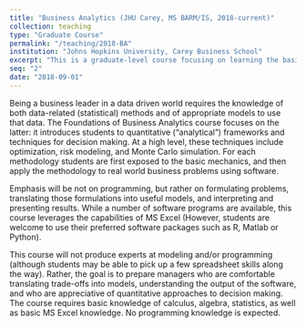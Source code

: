 ```yaml
---
title: "Business Analytics (JHU Carey, MS BARM/IS, 2018-current)"
collection: teaching
type: "Graduate Course"
permalink: "/teaching/2018-BA"
institution: "Johns Hopkins University, Carey Business School"
excerpt: "This is a graduate-level course focusing on learning the basics of analytics (predictive, prescriptive) and applying those methods to real-world problems. The course is taught mainly using R and Excel"
seq: "2"
date: "2018-09-01"
---
```


Being a business leader in a data driven world requires the knowledge of both data-related (statistical) methods and of appropriate models to use that data. The Foundations of Business Analytics course focuses on the latter: it introduces students to quantitative (“analytical”) frameworks and techniques for decision making. At a high level, these techniques include optimization, risk modeling, and Monte Carlo simulation. For each methodology students are first exposed to the basic mechanics, and then apply the methodology to real world business problems using software. 

Emphasis will be not on programming, but rather on formulating problems, translating those formulations into useful models, and interpreting and presenting results. While a number of software programs are available, this course leverages the capabilities of MS Excel (However, students are welcome to use their preferred software packages such as R, Matlab or Python). 

This course will not produce experts at modeling and/or programming (although students may be able to pick up a few spreadsheet skills along the way). Rather, the goal is to prepare managers who are comfortable translating trade-offs into models, understanding the output of the software, and who are appreciative of quantitative approaches to decision making. The course requires basic knowledge of calculus, algebra, statistics, as well as basic MS Excel knowledge. No programming knowledge is expected. 

